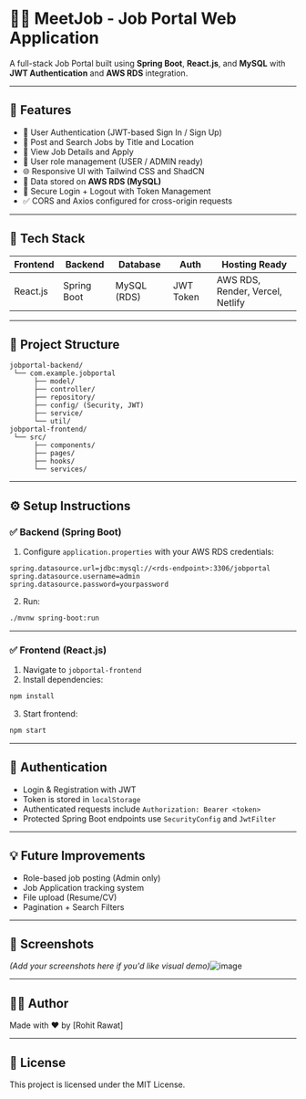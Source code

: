 
# 🧑‍💼 MeetJob - Job Portal Web Application

A full-stack Job Portal built using **Spring Boot**, **React.js**, and **MySQL** with **JWT Authentication** and **AWS RDS** integration.

---

## 🚀 Features

- 🔐 User Authentication (JWT-based Sign In / Sign Up)
- 📝 Post and Search Jobs by Title and Location
- 📄 View Job Details and Apply
- 🧠 User role management (USER / ADMIN ready)
- 🌐 Responsive UI with Tailwind CSS and ShadCN
- 💾 Data stored on **AWS RDS (MySQL)**
- 🔄 Secure Login + Logout with Token Management
- ✅ CORS and Axios configured for cross-origin requests

---

## 🧱 Tech Stack

| Frontend     | Backend        | Database    | Auth      | Hosting Ready |
|--------------|----------------|-------------|-----------|----------------|
| React.js     | Spring Boot    | MySQL (RDS) | JWT Token | AWS RDS, Render, Vercel, Netlify |

---

## 📁 Project Structure

```
jobportal-backend/
 └── com.example.jobportal
      ├── model/
      ├── controller/
      ├── repository/
      ├── config/ (Security, JWT)
      ├── service/
      └── util/
jobportal-frontend/
 └── src/
      ├── components/
      ├── pages/
      ├── hooks/
      └── services/
```

---

## ⚙️ Setup Instructions

### ✅ Backend (Spring Boot)

1. Configure `application.properties` with your AWS RDS credentials:
```properties
spring.datasource.url=jdbc:mysql://<rds-endpoint>:3306/jobportal
spring.datasource.username=admin
spring.datasource.password=yourpassword
```

2. Run:
```bash
./mvnw spring-boot:run
```

---

### ✅ Frontend (React.js)

1. Navigate to `jobportal-frontend`
2. Install dependencies:
```bash
npm install
```

3. Start frontend:
```bash
npm start
```

---

## 🔐 Authentication

- Login & Registration with JWT
- Token is stored in `localStorage`
- Authenticated requests include `Authorization: Bearer <token>`
- Protected Spring Boot endpoints use `SecurityConfig` and `JwtFilter`

---

## 💡 Future Improvements

- Role-based job posting (Admin only)
- Job Application tracking system
- File upload (Resume/CV)
- Pagination + Search Filters

---

## 📸 Screenshots

_(Add your screenshots here if you'd like visual demo)_![image](https://github.com/user-attachments/assets/8a2749e8-5b6e-497c-a367-ce0a90dff217)


---

## 🧑‍💻 Author

Made with ❤️ by [Rohit Rawat]

---

## 📜 License

This project is licensed under the MIT License.
